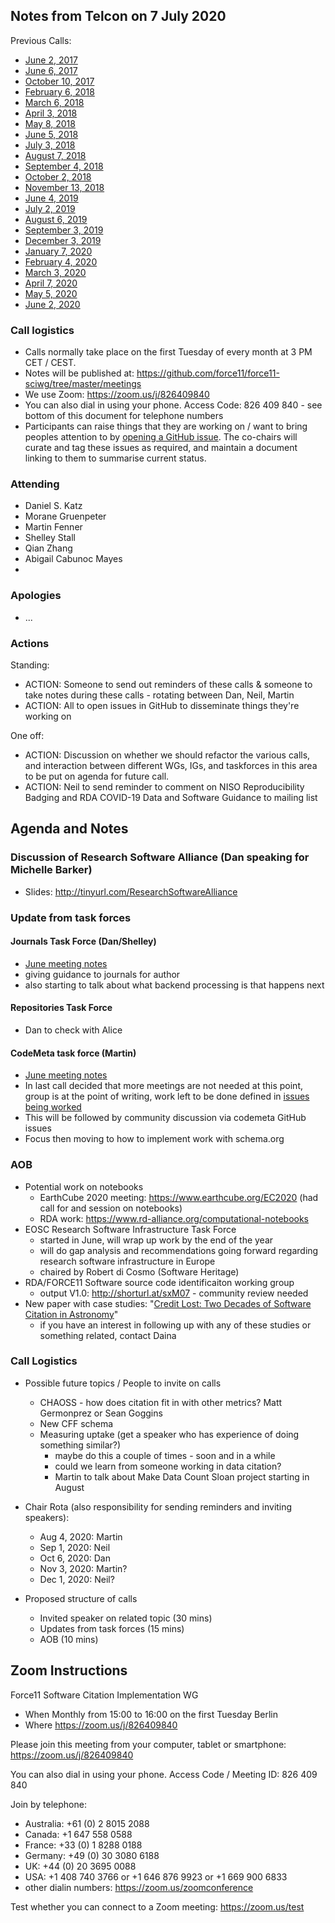 ## Notes from Telcon on 7 July 2020

Previous Calls:
 - [June 2, 2017](https://github.com/force11/force11-sciwg/blob/master/meetings/20170602-Notes.md)
 - [June 6, 2017](https://github.com/force11/force11-sciwg/blob/master/meetings/20170606-Notes.md)
 - [October 10, 2017](https://github.com/force11/force11-sciwg/blob/master/meetings/20171010-Notes.md)
 - [February 6, 2018](https://github.com/force11/force11-sciwg/blob/master/meetings/20180206-Notes.md)
 - [March 6, 2018](https://github.com/force11/force11-sciwg/blob/master/meetings/20180306-Notes.md)
 - [April 3, 2018](https://github.com/force11/force11-sciwg/blob/master/meetings/20180403-Notes.md)
 - [May 8, 2018](https://github.com/force11/force11-sciwg/blob/master/meetings/20180508-Notes.md)
 - [June 5, 2018](https://github.com/force11/force11-sciwg/blob/master/meetings/20180605-Notes.md)
 - [July 3, 2018](https://github.com/force11/force11-sciwg/blob/master/meetings/20180703-Notes.md)
 - [August 7, 2018](https://github.com/force11/force11-sciwg/blob/master/meetings/20180807-Notes.md)
 - [September 4, 2018](https://github.com/force11/force11-sciwg/blob/master/meetings/20180904-Notes.md)
 - [October 2, 2018](https://github.com/force11/force11-sciwg/blob/master/meetings/20181002-Notes.md)
 - [November 13, 2018](https://github.com/force11/force11-sciwg/blob/master/meetings/20181113-Notes.md)
 - [June 4, 2019](https://github.com/force11/force11-sciwg/blob/master/meetings/20190604-Notes.md)
 - [July 2, 2019](https://github.com/force11/force11-sciwg/blob/master/meetings/20190702-Notes.md)
 - [August 6, 2019](https://github.com/force11/force11-sciwg/blob/master/meetings/20190806-Notes.md)
 - [September 3, 2019](https://github.com/force11/force11-sciwg/blob/master/meetings/20190903-Notes.md)
 - [December 3, 2019](https://github.com/force11/force11-sciwg/blob/master/meetings/20191203-Notes.md)
 - [January 7, 2020](https://github.com/force11/force11-sciwg/blob/master/meetings/20200107-Notes.md)
 - [February 4, 2020](https://github.com/force11/force11-sciwg/blob/master/meetings/20200204-Notes.md)
 - [March 3, 2020](https://github.com/force11/force11-sciwg/blob/master/meetings/20200303-Notes.md)
 - [April 7, 2020](https://github.com/force11/force11-sciwg/blob/master/meetings/20200407-Notes.md)
 - [May 5, 2020](https://github.com/force11/force11-sciwg/blob/master/meetings/20200505-Notes.md)
 - [June 2, 2020](https://github.com/force11/force11-sciwg/blob/master/meetings/20200602-Notes.md)


### Call logistics

 - Calls normally take place on the first Tuesday of every month at 3 PM CET / CEST.
 - Notes will be published at: https://github.com/force11/force11-sciwg/tree/master/meetings
 - We use Zoom: https://zoom.us/j/826409840
 - You can also dial in using your phone. Access Code: 826 409 840 - see bottom of this document for telephone numbers
 - Participants can raise things that they are working on / want to bring peoples attention to by [opening a GitHub issue](https://github.com/force11/force11-sciwg/issues). The co-chairs will curate and tag these issues as required, and maintain a document linking to them to summarise current status.

### Attending

- Daniel S. Katz
- Morane Gruenpeter
- Martin Fenner
- Shelley Stall
- Qian Zhang
- Abigail Cabunoc Mayes
- 

### Apologies
- ...
 
### Actions

Standing:
 * ACTION: Someone to send out reminders of these calls & someone to take notes during these calls - rotating between Dan, Neil, Martin
 * ACTION: All to open issues in GitHub to disseminate things they're working on

One off:
 * ACTION: Discussion on whether we should refactor the various calls, and interaction between different WGs, IGs, and taskforces in this area to be put on agenda for future call.
 * ACTION: Neil to send reminder to comment on NISO Reproducibility Badging and RDA COVID-19 Data and Software Guidance to mailing list

## Agenda and Notes

### Discussion of Research Software Alliance (Dan speaking for Michelle Barker)

- Slides: http://tinyurl.com/ResearchSoftwareAlliance 
  
### Update from task forces

#### Journals Task Force (Dan/Shelley)
   - [June meeting notes](https://docs.google.com/document/d/1b5axrpExQwPPJ7LLqX4lkdt-oKb-cG5z2fg6pXMjhmM/edit) 
   - giving guidance to journals for author
   - also starting to talk about what backend processing is that happens next
   
#### Repositories Task Force
   - Dan to check with Alice
   
#### CodeMeta task force (Martin)
   - [June meeting notes](https://github.com/force11/force11-sciwg/blob/master/meetings/20200624-codemeta.md)
   - In last call decided that more meetings are not needed at this point, group is at the point of writing, work left to be done defined in [issues being worked](https://github.com/codemeta/codemeta/issues/232)
   - This will be followed by community discussion via codemeta GitHub issues
   - Focus then moving to how to implement work with schema.org
   
### AOB

- Potential work on notebooks
   - EarthCube 2020 meeting: https://www.earthcube.org/EC2020 (had call for and session on notebooks)
   - RDA work: https://www.rd-alliance.org/computational-notebooks
- EOSC Research Software Infrastructure Task Force
   - started in June, will wrap up work by the end of the year
   - will do gap analysis and recommendations going forward regarding research software infrastructure in Europe
   - chaired by Robert di Cosmo (Software Heritage)
- RDA/FORCE11 Software source code identificaiton working group
   - output V1.0: http://shorturl.at/sxM07 - community review needed
- New paper with case studies: "[Credit Lost: Two Decades of Software Citation in Astronomy](https://doi.org/10.3847/1538-4365/ab7be6)"
    - if you have an interest in following up with any of these studies or something related, contact  Daina
 
### Call Logistics

- Possible future topics / People to invite on calls
   - CHAOSS - how does citation fit in with other metrics? Matt Germonprez or Sean Goggins
   - New CFF schema
   - Measuring uptake (get a speaker who has experience of doing something similar?)
     - maybe do this a couple of times - soon and in a while
     - could we learn from someone working in data citation?
     - Martin to talk about Make Data Count Sloan project starting in August

- Chair Rota (also responsibility for sending reminders and inviting speakers):
   - Aug 4, 2020: Martin
   - Sep 1, 2020: Neil
   - Oct 6, 2020: Dan
   - Nov 3, 2020: Martin?
   - Dec 1, 2020: Neil?

- Proposed structure of calls
   - Invited speaker on related topic (30 mins)
   - Updates from task forces (15 mins)
   - AOB (10 mins)

## Zoom Instructions

Force11 Software Citation Implementation WG
 - When    Monthly from 15:00 to 16:00 on the first Tuesday Berlin
 - Where   https://zoom.us/j/826409840

Please join this meeting from your computer, tablet or smartphone: https://zoom.us/j/826409840

You can also dial in using your phone. Access Code / Meeting ID: 826 409 840

Join by telephone: 
 - Australia: +61 (0) 2 8015 2088
 - Canada: +1 647 558 0588
 - France: +33 (0) 1 8288 0188
 - Germany: +49 (0) 30 3080 6188
 - UK: +44 (0) 20 3695 0088
 - USA: +1 408 740 3766 or +1 646 876 9923 or +1 669 900 6833
 - other dialin numbers: https://zoom.us/zoomconference
 
 Test whether you can connect to a Zoom meeting: https://zoom.us/test

